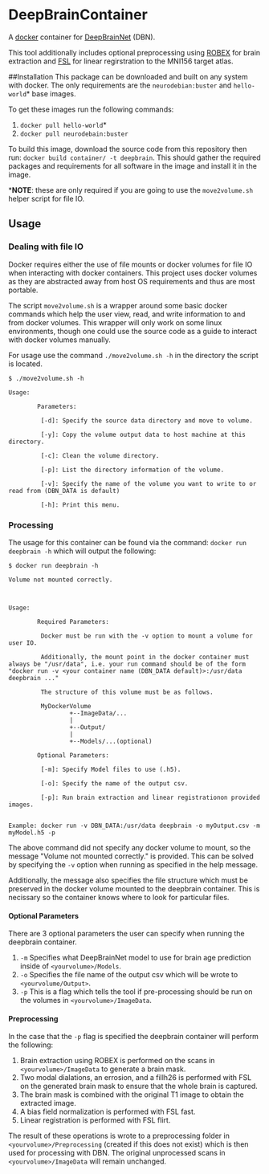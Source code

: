 # DeepBrainContainer
A [docker](https://www.docker.com/) container for [DeepBrainNet](https://github.com/vishnubashyam/DeepBrainNet) (DBN).

This tool additionally includes optional preprocessing using [ROBEX](https://www.nitrc.org/projects/robex) for brain extraction and [FSL](https://fsl.fmrib.ox.ac.uk/fsl/fslwiki/FLIRT) for linear regirstration to the MNI156 target atlas.

##Installation
This package can be downloaded and built on any system with docker. The only requirements are the `neurodebian:buster` and `hello-world`* base images.

To get these images run the following commands:
1. `docker pull hello-world`*
2. `docker pull neurodebain:buster`

To build this image, download the source code from this repository then run: `docker build container/ -t deepbrain`.
This should gather the required packages and requirements for all software in the image and install it in the image.

*__NOTE__: these are only required if you are going to use the `move2volume.sh` helper script for file IO.

## Usage
### Dealing with file IO

Docker requires either the use of file mounts or docker volumes for file IO when interacting with docker containers. This project uses docker volumes as they are abstracted away from host OS requirements and thus are most portable.

The script `move2volume.sh` is a wrapper around some basic docker commands which help the user view, read, and write information to and from docker volumes. This wrapper will only work on some linux environments, though one could use the source code as a guide to interact with docker volumes manually.

For usage use the command `./move2volume.sh -h` in the directory the script is located.
```
$ ./move2volume.sh -h

Usage:

        Parameters:

         [-d]: Specify the source data directory and move to volume.

         [-y]: Copy the volume output data to host machine at this directory.

         [-c]: Clean the volume directory.

         [-p]: List the directory information of the volume.

         [-v]: Specify the name of the volume you want to write to or read from (DBN_DATA is default)

         [-h]: Print this menu.
```

### Processing

The usage for this container can be found via the command: `docker run deepbrain -h` which will output the following:
```
$ docker run deepbrain -h

Volume not mounted correctly.



Usage:

        Required Parameters:

         Docker must be run with the -v option to mount a volume for user IO.

         Additionally, the mount point in the docker container must always be "/usr/data", i.e. your run command should be of the form "docker run -v <your container name (DBN_DATA default)>:/usr/data deepbrain ..."

         The structure of this volume must be as follows.

         MyDockerVolume
                 +--ImageData/...
                 |
                 +--Output/
                 |
                 +--Models/...(optional)

        Optional Parameters:

         [-m]: Specify Model files to use (.h5).

         [-o]: Specify the name of the output csv.

         [-p]: Run brain extraction and linear registrationon provided images.


Example: docker run -v DBN_DATA:/usr/data deepbrain -o myOutput.csv -m myModel.h5 -p
```

The above command did not specify any docker volume to mount, so the message "Volume not mounted correctly." is provided. This can be solved by 
specifying the `-v` option when running as specified in the help message.

Additionally, the message also specifies the file structure which must be preserved in the docker volume mounted to the deepbrain container.
This is necissary so the container knows where to look for particular files.

#### Optional Parameters

There are 3 optional parameters the user can specify when running the deepbrain container.
1. `-m` Specifies what DeepBrainNet model to use for brain age prediction inside of `<yourvolume>/Models`.
2. `-o` Specifies the file name of the output csv which will be wrote to `<yourvolume/Output>`.
3. `-p` This is a flag which tells the tool if pre-processing should be run on the volumes in `<yourvolume>/ImageData`.

#### Preprocessing
In the case that the `-p` flag is specified the deepbrain container will perform the following:
1. Brain extraction using ROBEX is performed on the scans in `<yourvolume>/ImageData` to generate a brain mask.
2. Two modal dialations, an errosion, and a fillh26 is performed with FSL on the generated brain mask to ensure that the whole brain is captured.
3. The brain mask is combined with the original T1 image to obtain the extracted image.
4. A bias field normalization is performed with FSL fast.
5. Linear registration is performed with FSL flirt.

The result of these operations is wrote to a preprocessing folder in `<yourvolume>/Preprocessing` (created if this does not exist) which is then used for
processing with DBN. The original unprocessed scans in `<yourvolume>/ImageData` will remain unchanged.


